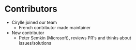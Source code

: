 # Contributors
- Cirylle joined our team 
    - French contributor made maintainer
- New contributor 
    - Peter Semkin (Microsoft), reviews PR's and thinks about issues/solutions
